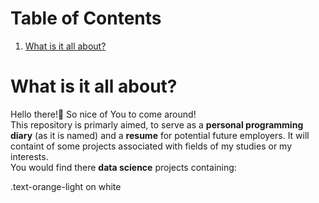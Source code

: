 # Table of Contents
1. [What is it all about?](#intro)

# What is it all about?
Hello there!:wave: So nice of You to come around!  
This repository is primarly aimed, to serve as a **personal programming diary** (as it is named) and a **resume** for potential future employers. It will containt of some projects associated with fields of my studies or my interests.  
You would find there **data science** projects containing:
<div class="text-orange-light mb-2">
  .text-orange-light on white
</div>

